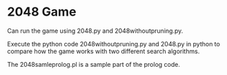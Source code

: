 # 2048 Game

Can run the game using 2048.py and 2048withoutpruning.py. 

Execute the python code 2048withoutpruning.py and 2048.py in python to compare how the game works with two different search algorithms.

The 2048samleprolog.pl is a sample part of the prolog code.
